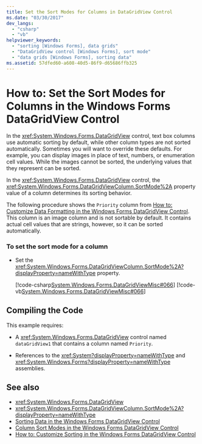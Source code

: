 ```yaml
---
title: Set the Sort Modes for Columns in DataGridView Control
ms.date: "03/30/2017"
dev_langs: 
  - "csharp"
  - "vb"
helpviewer_keywords: 
  - "sorting [Windows Forms], data grids"
  - "DataGridView control [Windows Forms], sort mode"
  - "data grids [Windows Forms], sorting data"
ms.assetid: 57dfed60-a608-40d5-86f9-d65686ffb325
---
```

# How to: Set the Sort Modes for Columns in the Windows Forms DataGridView Control
In the <xref:System.Windows.Forms.DataGridView> control, text box columns use automatic sorting by default, while other column types are not sorted automatically. Sometimes you will want to override these defaults. For example, you can display images in place of text, numbers, or enumeration cell values. While the images cannot be sorted, the underlying values that they represent can be sorted.  
  
 In the <xref:System.Windows.Forms.DataGridView> control, the <xref:System.Windows.Forms.DataGridViewColumn.SortMode%2A> property value of a column determines its sorting behavior.  
  
 The following procedure shows the `Priority` column from [How to: Customize Data Formatting in the Windows Forms DataGridView Control](how-to-customize-data-formatting-in-the-windows-forms-datagridview-control.md). This column is an image column and is not sortable by default. It contains actual cell values that are strings, however, so it can be sorted automatically.  
  
### To set the sort mode for a column  
  
- Set the <xref:System.Windows.Forms.DataGridViewColumn.SortMode%2A?displayProperty=nameWithType> property.  
  
     [!code-csharp[System.Windows.Forms.DataGridViewMisc#066](~/samples/snippets/csharp/VS_Snippets_Winforms/System.Windows.Forms.DataGridViewMisc/CS/datagridviewmisc.cs#066)]
     [!code-vb[System.Windows.Forms.DataGridViewMisc#066](~/samples/snippets/visualbasic/VS_Snippets_Winforms/System.Windows.Forms.DataGridViewMisc/VB/datagridviewmisc.vb#066)]  
  
## Compiling the Code  
 This example requires:  
  
- A <xref:System.Windows.Forms.DataGridView> control named `dataGridView1` that contains a column named `Priority`.  
  
- References to the <xref:System?displayProperty=nameWithType> and <xref:System.Windows.Forms?displayProperty=nameWithType> assemblies.  
  
## See also

- <xref:System.Windows.Forms.DataGridView>
- <xref:System.Windows.Forms.DataGridViewColumn.SortMode%2A?displayProperty=nameWithType>
- [Sorting Data in the Windows Forms DataGridView Control](sorting-data-in-the-windows-forms-datagridview-control.md)
- [Column Sort Modes in the Windows Forms DataGridView Control](column-sort-modes-in-the-windows-forms-datagridview-control.md)
- [How to: Customize Sorting in the Windows Forms DataGridView Control](how-to-customize-sorting-in-the-windows-forms-datagridview-control.md)
